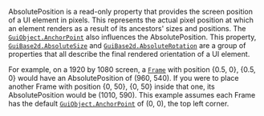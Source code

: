 AbsolutePosition is a read-only property that provides the screen position
of a UI element in pixels. This represents the actual pixel position at
which an element renders as a result of its ancestors' sizes and
positions. The [`GuiObject.AnchorPoint`](https://create.roblox.com/docs/reference/engine/classes/GuiObject#AnchorPoint) also influences the
AbsolutePosition. This property, [`GuiBase2d.AbsoluteSize`](https://create.roblox.com/docs/reference/engine/classes/GuiBase2d#AbsoluteSize) and
[`GuiBase2d.AbsoluteRotation`](https://create.roblox.com/docs/reference/engine/classes/GuiBase2d#AbsoluteRotation) are a group of properties that all
describe the final rendered orientation of a UI element.

For example, on a 1920 by 1080 screen, a [`Frame`](https://create.roblox.com/docs/reference/engine/classes/Frame) with position {0.5,
0}, {0.5, 0} would have an AbsolutePosition of (960, 540). If you were to
place another Frame with position {0, 50}, {0, 50} inside that one, its
AbsolutePosition would be (1010, 590). This example assumes each Frame has
the default [`GuiObject.AnchorPoint`](https://create.roblox.com/docs/reference/engine/classes/GuiObject#AnchorPoint) of (0, 0), the top left corner.